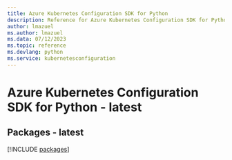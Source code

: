 ```yaml
---
title: Azure Kubernetes Configuration SDK for Python
description: Reference for Azure Kubernetes Configuration SDK for Python
author: lmazuel
ms.author: lmazuel
ms.data: 07/12/2023
ms.topic: reference
ms.devlang: python
ms.service: kubernetesconfiguration
---
```

# Azure Kubernetes Configuration SDK for Python - latest
## Packages - latest
[!INCLUDE [packages](kubernetes-configuration-index.md)]